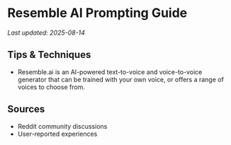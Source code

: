 # Resemble AI Prompting Guide

*Last updated: 2025-08-14*

## Tips & Techniques

- Resemble.ai is an AI-powered text-to-voice and voice-to-voice generator that can be trained with your own voice, or offers a range of voices to choose from.

## Sources

- Reddit community discussions
- User-reported experiences
